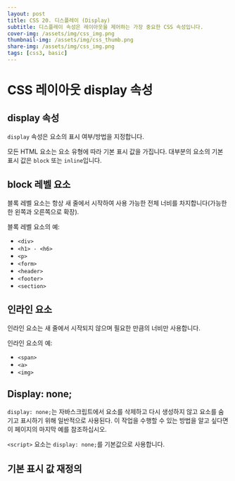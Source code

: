 ```yaml
---
layout: post
title: CSS 20. 디스플레이 (Display)
subtitle: 디스플레이 속성은 레이아웃을 제어하는 가장 중요한 CSS 속성입니다.
cover-img: /assets/img/css_img.png
thumbnail-img: /assets/img/css_thumb.png
share-img: /assets/img/css_img.png
tags: [css3, basic]
---
```


# CSS 레이아웃 display 속성

## display 속성

```display``` 속성은 요소의 표시 여부/방법을 지정합니다.

모든 HTML 요소는 요소 유형에 따라 기본 표시 값을 가집니다. 대부분의 요소의 기본 표시 값은 ```block``` 또는 ```inline```입니다.

## block 레벨 요소

블록 레벨 요소는 항상 새 줄에서 시작하여 사용 가능한 전체 너비를 차지합니다(가능한 한 왼쪽과 오른쪽으로 확장).

블록 레벨 요소의 예:

+ ```<div>```
+ ```<h1> - <h6>```
+ ```<p>```
+ ```<form>```
+ ```<header>```
+ ```<footer>```
+ ```<section>```

## 인라인 요소

인라인 요소는 새 줄에서 시작되지 않으며 필요한 만큼의 너비만 사용합니다.

인라인 요소의 예:

+ ```<span>```
+ ```<a>```
+ ```<img>```

## Display: none;

```display: none;```는 자바스크립트에서 요소를 삭제하고 다시 생성하지 않고 요소를 숨기고 표시하기 위해 일반적으로 사용된다. 이 작업을 수행할 수 있는 방법을 알고 싶다면 이 페이지의 마지막 예를 참조하십시오.

```<script>``` 요소는 ```display: none;```를 기본값으로 사용합니다.

## 기본 표시 값 재정의
